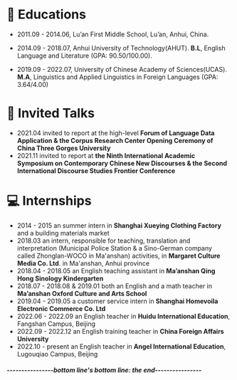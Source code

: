 
# 📖 <span class='anchor' id='-educations'>Educations</span>
- 2011.09 - 2014.06, Lu’an First Middle School, Lu’an, Anhui, China. 

- 2014.09 - 2018.07, Anhui University of Technology(AHUT). **B.L**, English Language and Literature (GPA: 90.50/100.00).

- 2019.09 - 2022.07, University of Chinese Academy of Sciences(UCAS). **M.A**, Linguistics and Applied Linguistics in Foreign Languages (GPA: 3.64/4.00)

# 💬 <span class='anchor' id='-invited-talks'>Invited Talks</span>
- 2021.04
invited to report at the high-level **Forum of Language Data Application & the Corpus Research Center Opening Ceremony of China Three Gorges University**
- 2021.11
invited to report at **the Ninth International Academic Symposium on Contemporary Chinese New Discourses & the Second International Discourse Studies Frontier Conference**

# 💻 <span class='anchor' id='-internships'>Internships</span>
- 2014 - 2015
an summer intern in **Shanghai Xueying Clothing Factory** and a building materials market
- 2018.03
an intern, responsible for teaching, translation and interpretation (Municipal Police Station & a Sino-German company called Zhonglan-WOCO in Ma'anshan) activities, in **Margaret Culture Media Co. Ltd**. in Ma'anshan, Anhui province
- 2018.04 - 2018.05
an English teaching assistant in **Ma’anshan Qing Hong Sinology Kindergarten**
- 2018.07 - 2018.08 & 2019.01
both an English and a math teacher in **Ma’anshan Oxford Culture and Arts School**
- 2019.04 - 2019.05
a customer service intern in **Shanghai Homevoila Electronic Commerce Co. Ltd**
- 2022.06 - 2022.09
an English teacher in **Huidu International Education**, Fangshan Campus, Beijing
- 2022.09 - 2022.12
an English training teacher in **China Foreign Affairs University**
- 2022.10 - present
an English teacher in **Angel International Education**, Lugouqiao Campus, Beijing

##### ----------------bottom line's bottom line: the end----------------

